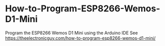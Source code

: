 # How-to-Program-ESP8266-Wemos-D1-Mini
Program the ESP8266 Wemos D1 Mini using the Arduino IDE
See https://theelectronicguy.com/how-to-program-esp8266-wemos-d1-mini/
